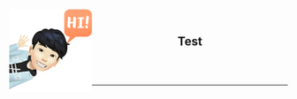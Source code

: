 <img align="left" width="150" height="150" alt="4NUBlS" src="https://raw.githubusercontent.com/4NUBlS/4NUBlS/master/assets/avatar.png"/>

<br>
<div align="center">
<h2>Test</h2>
</div>
<br>
<br>

---